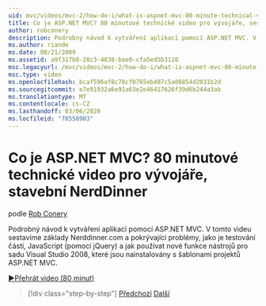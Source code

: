 ```yaml
---
uid: mvc/videos/mvc-2/how-do-i/what-is-aspnet-mvc-80-minute-technical-video-for-developers-building-nerddinner
title: Co je ASP.NET MVC? 80 minutové technické video pro vývojáře, sestavování NerdDinner | Microsoft Docs
author: robconery
description: Podrobný návod k vytváření aplikací pomocí ASP.NET MVC. V tomto videu sestavíme základy Nerddinner.com a pokrývající problémy, jako je testování částí,...
ms.author: riande
ms.date: 08/21/2009
ms.assetid: a9f317b0-28c3-4838-bae0-cfa5ed5b3110
msc.legacyurl: /mvc/videos/mvc-2/how-do-i/what-is-aspnet-mvc-80-minute-technical-video-for-developers-building-nerddinner
msc.type: video
ms.openlocfilehash: bcaf596af8c78cf0765eb407c5a06854d2031b2d
ms.sourcegitcommit: e7e91932a6e91a63e2e46417626f39d6b244a3ab
ms.translationtype: MT
ms.contentlocale: cs-CZ
ms.lasthandoff: 03/06/2020
ms.locfileid: "78558903"
---
```

# <a name="what-is-aspnet-mvc-80-minute-technical-video-for-developers-building-nerddinner"></a>Co je ASP.NET MVC? 80 minutové technické video pro vývojáře, stavební NerdDinner

podle [Rob Conery](https://github.com/robconery)

Podrobný návod k vytváření aplikací pomocí ASP.NET MVC. V tomto videu sestavíme základy Nerddinner.com a pokrývající problémy, jako je testování částí, JavaScript (pomocí jQuery) a jak používat nové funkce nástrojů pro sadu Visual Studio 2008, které jsou nainstalovány s šablonami projektů ASP.NET MVC.

[&#9654;Přehrát video (80 minut)](https://channel9.msdn.com/Blogs/ASP-NET-Site-Videos/what-is-aspnet-mvc-80-minute-technical-video-for-developers-building-nerddinner)

> [!div class="step-by-step"]
> [Předchozí](displaying-a-table-of-database-data.md)
> [Další](why-aspnet-mvc-3-minute-overview-video-for-decision-makers.md)
